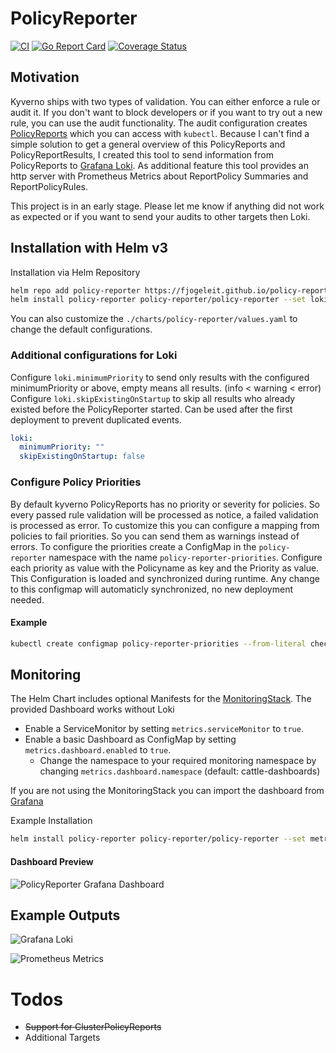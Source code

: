 # PolicyReporter
[![CI](https://github.com/fjogeleit/policy-reporter/actions/workflows/ci.yaml/badge.svg)](https://github.com/fjogeleit/policy-reporter/actions/workflows/ci.yaml) [![Go Report Card](https://goreportcard.com/badge/github.com/fjogeleit/policy-reporter)](https://goreportcard.com/report/github.com/fjogeleit/policy-reporter) [![Coverage Status](https://coveralls.io/repos/github/fjogeleit/policy-reporter/badge.svg?branch=main)](https://coveralls.io/github/fjogeleit/policy-reporter?branch=main)

## Motivation

Kyverno ships with two types of validation. You can either enforce a rule or audit it. If you don't want to block developers or if you want to try out a new rule, you can use the audit functionality. The audit configuration creates [PolicyReports](https://kyverno.io/docs/policy-reports/) which you can access with `kubectl`. Because I can't find a simple solution to get a general overview of this PolicyReports and PolicyReportResults, I created this tool to send information from PolicyReports to [Grafana Loki](https://grafana.com/oss/loki/). As additional feature this tool provides an http server with Prometheus Metrics about ReportPolicy Summaries and ReportPolicyRules.

This project is in an early stage. Please let me know if anything did not work as expected or if you want to send your audits to other targets then Loki.

## Installation with Helm v3

Installation via Helm Repository

```bash
helm repo add policy-reporter https://fjogeleit.github.io/policy-reporter
helm install policy-reporter policy-reporter/policy-reporter --set loki.host=http://lokihost:3100 -n policy-reporter --create-namespace
```
You can also customize the `./charts/policy-reporter/values.yaml` to change the default configurations.

### Additional configurations for Loki

Configure `loki.minimumPriority` to send only results with the configured minimumPriority or above, empty means all results. (info < warning < error)
Configure `loki.skipExistingOnStartup` to skip all results who already existed before the PolicyReporter started. Can be used after the first deployment to prevent duplicated events.

```yaml
loki:
  minimumPriority: ""
  skipExistingOnStartup: false
```

### Configure Policy Priorities

By default kyverno PolicyReports has no priority or severity for policies. So every passed rule validation will be processed as notice, a failed validation is processed as error. To customize this you can configure a mapping from policies to fail priorities. So you can send them as warnings instead of errors. To configure the priorities create a ConfigMap in the `policy-reporter` namespace with the name `policy-reporter-priorities`. Configure each priority as value with the Policyname as key and the Priority as value. This Configuration is loaded and synchronized during runtime. Any change to this configmap will automaticly synchronized, no new deployment needed.

#### Example

```bash
kubectl create configmap policy-reporter-priorities --from-literal check-label-app=warning --from-literal require-ns-labels=warning -n policy-reporter
```

## Monitoring

The Helm Chart includes optional Manifests for the [MonitoringStack](https://github.com/prometheus-community/helm-charts/tree/main/charts/kube-prometheus-stack). The provided Dashboard works without Loki

* Enable a ServiceMonitor by setting `metrics.serviceMonitor` to `true`.
* Enable a basic Dashboard as ConfigMap by setting `metrics.dashboard.enabled` to `true`.
    * Change the namespace to your required monitoring namespace by changing `metrics.dashboard.namespace` (default: cattle-dashboards)


If you are not using the MonitoringStack you can import the dashboard from [Grafana](https://grafana.com/grafana/dashboards/13968)

Example Installation
```bash
helm install policy-reporter policy-reporter/policy-reporter --set metrics.serviceMonitor=true --set metrics.dashboard.enabled=true -n policy-reporter --create-namespace
```

#### Dashboard Preview

![PolicyReporter Grafana Dashboard](https://github.com/fjogeleit/policy-reporter/blob/main/docs/images/policy-reports-dashboard.png?raw=true)

## Example Outputs

![Grafana Loki](https://github.com/fjogeleit/policy-reporter/blob/main/docs/images/grafana-loki.png?raw=true)

![Prometheus Metrics](https://github.com/fjogeleit/policy-reporter/blob/main/docs/images/prometheus.png?raw=true)

# Todos
* ~~Support for ClusterPolicyReports~~
* Additional Targets
